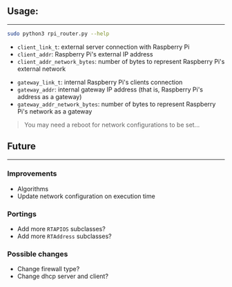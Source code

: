 ## Usage:
--------------

``` bash
sudo python3 rpi_router.py --help
```

- `client_link_t`: external server connection with Raspberry Pi
- `client_addr`: Raspberry Pi's external IP address
- `client_addr_network_bytes`: number of bytes to represent Raspberry Pi's external network
>
- `gateway_link_t`: internal Raspberry Pi's clients connection
- `gateway_addr`: internal gateway IP address (that is, Raspberry Pi's address as a gateway)
- `gateway_addr_network_bytes`: number of bytes to represent Raspberry Pi's network as a gateway

> You may need a reboot for network configurations to be set...

## Future
--------------

### Improvements

- Algorithms
- Update network configuration on execution time

### Portings

- Add more `RTAPIOS` subclasses?
- Add more `RTAddress` subclasses?

### Possible changes

- Change firewall type?
- Change dhcp server and client?
